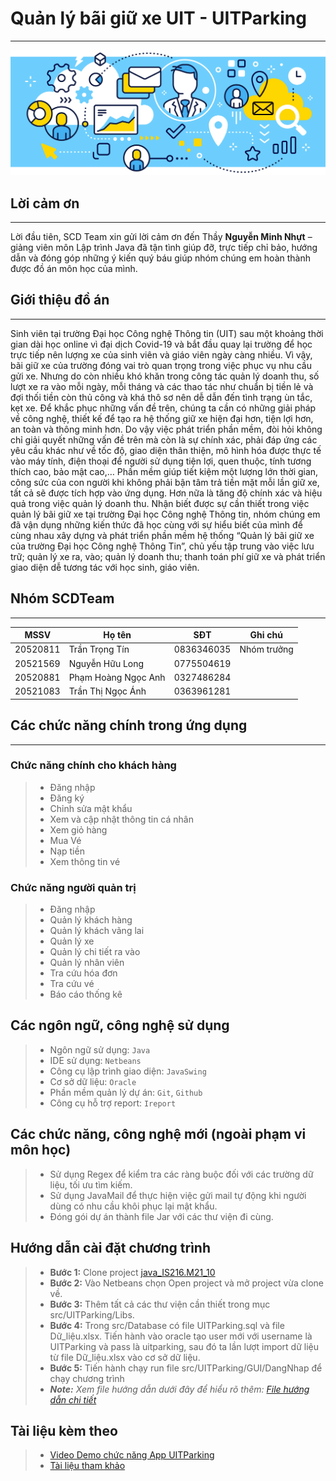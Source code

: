 # Quản lý bãi giữ xe UIT - UITParking
------------
![Image1 of UITParking](./src/icon/backgroundForReadme2.webp "Back ground for Readme")
## Lời cảm ơn
------------
Lời đầu tiên, SCD Team xin gửi lời cảm ơn đến Thầy **Nguyễn Minh Nhựt** – giảng viên môn Lập trình Java đã tận tình giúp đỡ, trực tiếp chỉ bảo, hướng dẫn và đóng góp những ý kiến quý báu giúp nhóm chúng em hoàn thành được đồ án môn học của mình.


## Giới thiệu đồ án
------------
Sinh viên tại trường Đại học Công nghệ Thông tin (UIT) sau một khoảng thời gian dài học online vì đại dịch Covid-19 và bắt đầu quay lại trường để học trực tiếp nên lượng xe của sinh viên và giáo viên ngày càng nhiều. Vì vậy, bãi giữ xe của trường đóng vai trò quan trọng trong việc phục vụ nhu cầu gửi xe. Nhưng do còn nhiều khó khăn trong công tác quản lý doanh thu, số lượt xe ra vào mỗi ngày, mỗi tháng và các thao tác như chuẩn bị tiền lẻ và đợi thối tiền còn thủ công và khá thô sơ nên dễ dẫn đến tình trạng ùn tắc, kẹt xe. Để khắc phục những vấn đề trên, chúng ta cần có những giải pháp về công nghệ, thiết kế để tạo ra hệ thống giữ xe hiện đại hơn, tiện lợi hơn, an toàn và thông minh hơn.
Do vậy việc phát triển phần mềm, đòi hỏi không chỉ giải quyết những vấn đề trên mà còn là sự chính xác, phải đáp ứng các yêu cầu khác như về tốc độ, giao diện thân thiện, mô hình hóa được thực tế vào máy tính, điện thoại để người sử dụng tiện lợi, quen thuộc, tính tương thích cao, bảo mật cao,… Phần mềm giúp tiết kiệm một lượng lớn thời gian, công sức của con người khi không phải bận tâm trả tiền mặt mỗi lần giữ xe, tất cả sẽ được tích hợp vào ứng dụng. Hơn nữa là tăng độ chính xác và hiệu quả trong việc quản lý doanh thu.
Nhận biết được sự cần thiết trong việc quản lý bãi giữ xe tại trường Đại học Công nghệ Thông tin, nhóm chúng em đã vận dụng những kiến thức đã học cùng với sự hiểu biết của mình để cùng nhau xây dựng và phát triển phần mềm hệ thống “Quản lý bãi giữ xe của trường Đại học Công nghệ Thông Tin”, chủ yếu tập trung vào việc lưu trữ; quản lý xe ra, vào; quản lý doanh thu; thanh toán phí giữ xe và phát triển giao diện dễ tương tác với học sinh, giáo viên.

## Nhóm SCDTeam
------------
| MSSV | Họ tên | SĐT | Ghi chú |
|--------------|-------|------|-------|
| 20520811 | Trần Trọng Tín | 0836346035 | Nhóm trưởng | 
| 20521569 | Nguyễn Hữu Long | 0775504619 |  | 
| 20520881 | Phạm Hoàng Ngọc Anh | 0327486284 |  | 
| 20521083 | Trần Thị Ngọc Ánh | 0363961281 | | 

## Các chức năng chính trong ứng dụng
----------------
### Chức năng chính cho khách hàng
> * Đăng nhập
> * Đăng ký
> * Chỉnh sửa mật khẩu
> * Xem và cập nhật thông tin cá nhân
> * Xem giỏ hàng
> * Mua Vé
> * Nạp tiền
> * Xem thông tin vé
### Chức năng người quản trị
> * Đăng nhập
> * Quản lý khách hàng
> * Quản lý khách vãng lai
> * Quản lý xe
> * Quản lý chi tiết ra vào
> * Quản lý nhân viên
> * Tra cứu hóa đơn
> * Tra cứu vé
> * Báo cáo thống kê


## Các ngôn ngữ, công nghệ sử dụng
> * Ngôn ngữ sử dụng: `Java`
> * IDE sử dụng: `Netbeans`
> * Công cụ lập trình giao diện: `JavaSwing`
> * Cơ sở dữ liệu: `Oracle`
> * Phần mềm quản lý dự án: `Git`, `Github`
> * Công cụ hỗ trợ report: `Ireport`
## Các chức năng, công nghệ mới (ngoài phạm vi môn học)
> * Sử dụng Regex để kiểm tra các ràng buộc đối với các trường dữ liệu, tối ưu tìm kiếm.
> * Sử dụng JavaMail để thực hiện việc gửi mail tự động khi người dùng có nhu cầu khôi phục lại mật khẩu.
> * Đóng gói dự án thành file Jar với các thư viện đi cùng.
## Hướng dẫn cài đặt chương trình
> * **Bước 1:** Clone project [java_IS216.M21_10](https://github.com/nhlong1512/java_IS216.M21_10.git)
> * **Bước 2:** Vào Netbeans chọn Open project và mở project vừa clone về.
> * **Bước 3:** Thêm tất cả các thư viện cần thiết trong mục src/UITParking/Libs.
> * **Bước 4:** Trong src/Database có file UITParking.sql và file Dữ_liệu.xlsx. Tiến hành vào oracle tạo user mới với username là UITParking và pass là uitparking, sau đó ta lần lượt import dữ liệu từ file Dữ_liệu.xlsx vào cơ sở dữ liệu.
> * **Bước 5:** Tiến hành chạy run file src/UITParking/GUI/DangNhap để chạy chương trình
>* ***Note:** Xem file hướng dẫn dưới đây để hiểu rõ thêm: [File hướng dẫn chi tiết](https://docs.google.com/document/d/12nlbwelXyroU7zfoc4HSwkQ9vcOK0F14/edit?usp=sharing&ouid=110784418486414862850&rtpof=true&sd=true)*

## Tài liệu kèm theo 
> * [Video Demo chức năng App UITParking](https://drive.google.com/drive/folders/1gOLhQ7nVdZ1-XEp0wkNsNTYG2l7ihB46?usp=sharing)
> * [Tài liệu tham khảo]()

